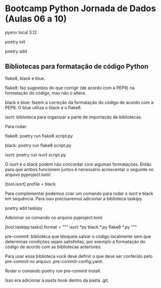 # Bootcamp Python Jornada de Dados (Aulas 06 a 10)


pyenv local 3.12

poetry init

poetry add


## Bibliotecas para formatação de código Python

flake8, black e blue.

flake8: faz sugestões do que corrigir (de acordo com a PEP8) na formatação do código, mas não o altera.

black e blue: fazem a correção da formatação do código de acordo com a PEP8. O blue utiliza o black e o flake8.

isort: biblioteca para organizar a parte de importação de bibliotecas.

Para rodar:

flake8: poetry run flake8 script.py

black: poetry run flake8 script.py

isort: poetry run isort script.py


O isort e o black podem não concordar com algumas formatações. Então para que ambos funcionem juntos é necessário acrescentar o seguinte no arquivo pyproject.toml:

[tool.isort]
profile = black

Para complementar podemos criar um comando para rodar o isort e black em sequência. Para isso precisaremos adicionar a biblioteca taskipy.

poetry add taskipy

Adicionar os comando no arquivo pyproject.toml

[tool.taskipy.tasks]
format = """
isort *py
black *.py
flake8 *.py
"""

pre-commit: biblioteca que bloqueia salvar o código localmente sem que determinas condições sejam satisfeitas, por exemplo a formatação do código de acordo com as bibliotecas anteriores.

Para usar essa biblioteca você deve definir o que deve ser conferido pelo pre-commit no arquivo .pre-commit-config.yaml.

Rodar o comando poetry run pre-commit install.

Isso era adicionar a pasta hook dentro da pasta .git.
